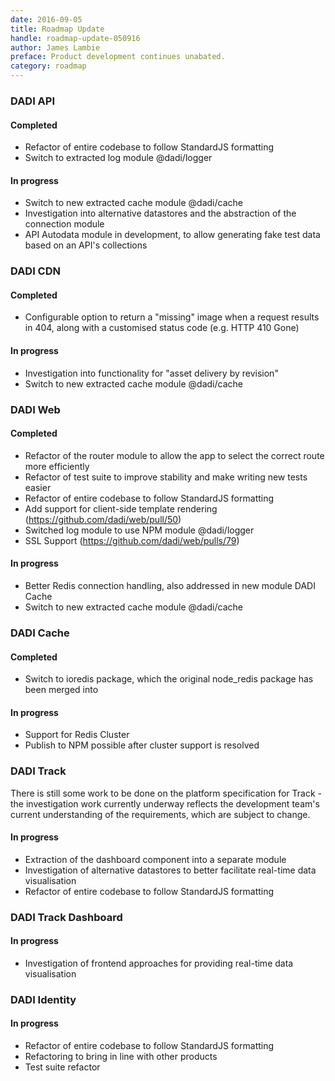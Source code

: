 ```yaml
---
date: 2016-09-05
title: Roadmap Update
handle: roadmap-update-050916
author: James Lambie
preface: Product development continues unabated. 
category: roadmap
---
```


### DADI API

#### Completed

* Refactor of entire codebase to follow StandardJS formatting
* Switch to extracted log module @dadi/logger

#### In progress

* Switch to new extracted cache module @dadi/cache
* Investigation into alternative datastores and the abstraction of the connection module
* API Autodata module in development, to allow generating fake test data based on
an API's collections

### DADI CDN

#### Completed

* Configurable option to return a "missing" image when a request results in 404, along with
a customised status code (e.g. HTTP 410 Gone)

#### In progress

* Investigation into functionality for "asset delivery by revision"
* Switch to new extracted cache module @dadi/cache

### DADI Web

#### Completed

* Refactor of the router module to allow the app to select the correct route more efficiently
* Refactor of test suite to improve stability and make writing new tests easier
* Refactor of entire codebase to follow StandardJS formatting
* Add support for client-side template rendering (https://github.com/dadi/web/pull/50)
* Switched log module to use NPM module @dadi/logger
* SSL Support (https://github.com/dadi/web/pulls/79)

#### In progress

* Better Redis connection handling, also addressed in new module DADI Cache
* Switch to new extracted cache module @dadi/cache

### DADI Cache

#### Completed

* Switch to ioredis package, which the original node_redis package has been merged into

#### In progress

* Support for Redis Cluster
* Publish to NPM possible after cluster support is resolved

### DADI Track

There is still some work to be done on the platform specification for Track - the investigation
work currently underway reflects the development team's current understanding of the requirements, which
are subject to change.

#### In progress

* Extraction of the dashboard component into a separate module
* Investigation of alternative datastores to better facilitate real-time data visualisation
* Refactor of entire codebase to follow StandardJS formatting

### DADI Track Dashboard

#### In progress

* Investigation of frontend approaches for providing real-time data visualisation

### DADI Identity

#### In progress

* Refactor of entire codebase to follow StandardJS formatting
* Refactoring to bring in line with other products
* Test suite refactor
